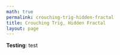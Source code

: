 ```yaml
---
math: true
permalink: crouching-trig-hidden-fractal
title: Crouching Trig, Hidden Fractal
layout: page
---
```


**Testing**: test
